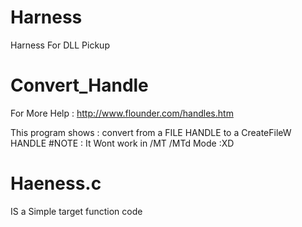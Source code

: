 # Harness
Harness For DLL Pickup

# Convert_Handle
For More Help : http://www.flounder.com/handles.htm

This program shows : convert from a FILE HANDLE  to a CreateFileW HANDLE 
  #NOTE : It Wont work in /MT /MTd Mode :XD

# Haeness.c
  IS a Simple target function code
